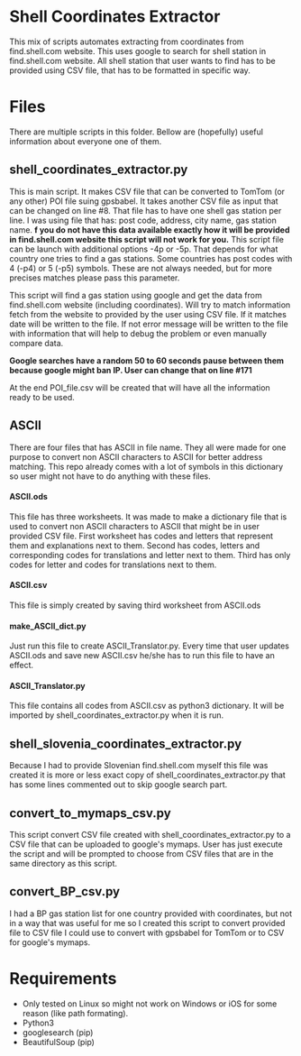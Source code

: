 # Shell Coordinates Extractor
This mix of scripts automates extracting from coordinates from find.shell.com website. This uses google to search for shell station in find.shell.com website. All shell station that user wants to find has to be provided using CSV file, that has to be formatted in specific way.

# Files
There are multiple scripts in this folder. Bellow are (hopefully) useful information about everyone one of them.

## shell_coordinates_extractor.py
This is main script. It makes CSV file that can be converted to TomTom (or any other) POI file suing gpsbabel. It takes another CSV file as input that can be changed on line #8. That file has to have one shell gas station per line. I was using file that has: post code, address, city name, gas station name. **f you do not have this data available exactly how it will be provided in find.shell.com website this script will not work for you.** This script file can be launch with additional options -4p or -5p. That depends for what country one tries to find a gas stations. Some countries has post codes with 4 (-p4) or 5 (-p5) symbols. These are not always needed, but for more precises matches please pass this parameter.

This script will find a gas station using google and get the data from find.shell.com website (including coordinates). Will try to match information fetch from the website to provided by the user using CSV file. If it matches date will be written to the file. If not error message will be written to the file with information that will help to debug the problem or even manually compare data.

**Google searches have a random 50 to 60 seconds pause between them because google might ban IP. User can change that on line #171**

At the end POI_file.csv will be created that will have all the information ready to be used.

## ASCII
There are four files that has ASCII in file name. They all were made for one purpose to convert non ASCII characters to ASCII for better address matching. This repo already comes with a lot of symbols in this dictionary so user might not have to do anything with these files.

#### ASCII.ods
This file has three worksheets. It was made to make a dictionary file that is used to convert non ASCII characters to ASCII that might be in user provided CSV file. First worksheet has codes and letters that represent them and explanations next to them. Second has codes, letters and corresponding codes for translations and letter next to them. Third has only codes for letter and codes for translations next to them. 

#### ASCII.csv
This file is simply created by saving third worksheet from ASCII.ods

#### make_ASCII_dict.py
Just run this file to create ASCII_Translator.py. Every time that user updates ASCII.ods and save new ASCII.csv he/she has to run this file to have an effect.

#### ASCII_Translator.py
This file contains all codes from ASCII.csv as python3 dictionary. It will be imported by shell_coordinates_extractor.py when it is run.

## shell_slovenia_coordinates_extractor.py
Because I had to provide Slovenian find.shell.com myself this file was created it is more or less exact copy of shell_coordinates_extractor.py that has some lines commented out to skip google search part.

## convert_to_mymaps_csv.py
This script convert CSV file created with shell_coordinates_extractor.py to a CSV file that can be uploaded to google's mymaps. User has just execute the script and will be prompted to choose from CSV files that are in the same directory as this script.

## convert_BP_csv.py
I had a BP gas station list for one country provided with coordinates, but not in a way that was useful for me so I created this script to convert provided file to CSV file I could use to convert with gpsbabel for TomTom or to CSV for google's mymaps.

# Requirements

- Only tested on Linux so might not work on Windows or iOS for some reason (like path formating).
- Python3
- googlesearch (pip)
- BeautifulSoup (pip)
